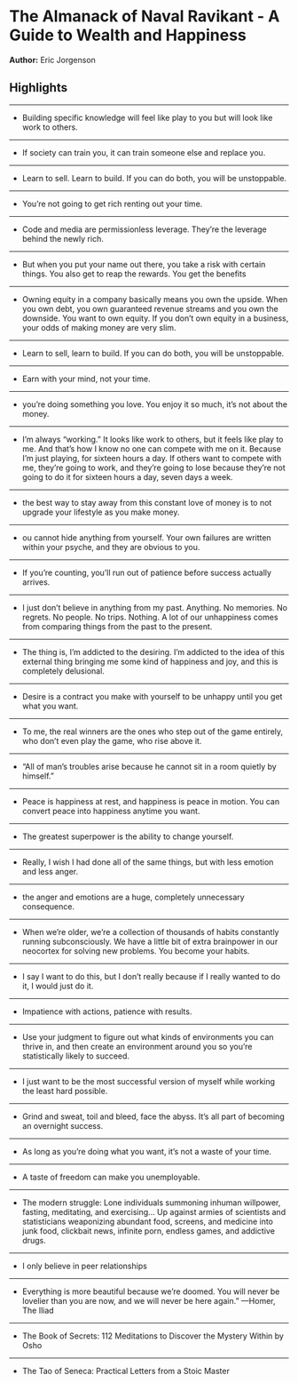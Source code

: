# The Almanack of Naval Ravikant - A Guide to Wealth and Happiness  
**Author:** Eric Jorgenson

## Highlights

---

- Building specific knowledge will feel like play to you but will look like work to others.

---

- If society can train you, it can train someone else and replace you.

---

- Learn to sell. Learn to build. If you can do both, you will be unstoppable.

---

- You’re not going to get rich renting out your time.

---

- Code and media are permissionless leverage. They’re the leverage behind the newly rich.

---

- But when you put your name out there, you take a risk with certain things. You also get to reap the rewards. You get the benefits

---

- Owning equity in a company basically means you own the upside. When you own debt, you own guaranteed revenue streams and you own the downside. You want to own equity. If you don’t own equity in a business, your odds of making money are very slim.

---

- Learn to sell, learn to build. If you can do both, you will be unstoppable.

---

- Earn with your mind, not your time.

---

- you’re doing something you love. You enjoy it so much, it’s not about the money.

---

- I’m always “working.” It looks like work to others, but it feels like play to me. And that’s how I know no one can compete with me on it. Because I’m just playing, for sixteen hours a day. If others want to compete with me, they’re going to work, and they’re going to lose because they’re not going to do it for sixteen hours a day, seven days a week.

---

- the best way to stay away from this constant love of money is to not upgrade your lifestyle as you make money.

---

- ou cannot hide anything from yourself. Your own failures are written within your psyche, and they are obvious to you.

---

- If you’re counting, you’ll run out of patience before success actually arrives.

---

- I just don’t believe in anything from my past. Anything. No memories. No regrets. No people. No trips. Nothing. A lot of our unhappiness comes from comparing things from the past to the present.

---

- The thing is, I’m addicted to the desiring. I’m addicted to the idea of this external thing bringing me some kind of happiness and joy, and this is completely delusional.

---

- Desire is a contract you make with yourself to be unhappy until you get what you want.

---

- To me, the real winners are the ones who step out of the game entirely, who don’t even play the game, who rise above it.

---

- “All of man’s troubles arise because he cannot sit in a room quietly by himself.”

---

- Peace is happiness at rest, and happiness is peace in motion. You can convert peace into happiness anytime you want.

---

- The greatest superpower is the ability to change yourself.

---

- Really, I wish I had done all of the same things, but with less emotion and less anger.

---

- the anger and emotions are a huge, completely unnecessary consequence.

---

- When we’re older, we’re a collection of thousands of habits constantly running subconsciously. We have a little bit of extra brainpower in our neocortex for solving new problems. You become your habits.

---

- I say I want to do this, but I don’t really because if I really wanted to do it, I would just do it.

---

- Impatience with actions, patience with results.

---

- Use your judgment to figure out what kinds of environments you can thrive in, and then create an environment around you so you’re statistically likely to succeed.

---

- I just want to be the most successful version of myself while working the least hard possible.

---

- Grind and sweat, toil and bleed, face the abyss. It’s all part of becoming an overnight success.

---

- As long as you’re doing what you want, it’s not a waste of your time.

---

- A taste of freedom can make you unemployable.

---

- The modern struggle:
Lone individuals summoning inhuman willpower, fasting, meditating, and exercising…
Up against armies of scientists and statisticians weaponizing abundant food, screens, and medicine into junk food, clickbait news, infinite porn, endless games, and addictive drugs.

---

- I only believe in peer relationships

---

- Everything is more beautiful because we’re doomed. You will never be lovelier than you are now, and we will never be here again.”
—Homer, The Iliad

---

- The Book of Secrets: 112 Meditations to Discover the Mystery Within by Osho

---

- The Tao of Seneca: Practical Letters from a Stoic Master

